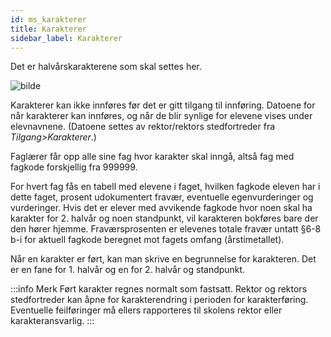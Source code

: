 ```yaml
---
id: ms_karakterer
title: Karakterer
sidebar_label: Karakterer
---
```

Det er halvårskarakterene som skal settes her.

![bilde](https://github.com/BarmanHanssen/iskole/assets/80097133/f7049af8-46f1-4e69-acfa-028f7c8c340a)

Karakterer kan ikke innføres før det er gitt tilgang til innføring. Datoene for når karakterer kan innføres, og når de blir synlige for elevene vises under elevnavnene. (Datoene settes av rektor/rektors stedfortreder fra _Tilgang>Karakterer_.)

Faglærer får opp alle sine fag hvor karakter skal inngå, altså fag med fagkode forskjellig fra 999999. 

For hvert fag fås en tabell med elevene i faget, hvilken fagkode eleven har i dette faget, prosent udokumentert fravær, eventuelle  egenvurderinger og vurderinger. Hvis det er elever med avvikende fagkode hvor noen skal ha karakter for 2. halvår og noen standpunkt, vil karakteren bokføres bare der den hører hjemme. Fraværsprosenten er elevenes totale fravær untatt §6-8 b-i for aktuell fagkode beregnet mot fagets omfang (årstimetallet).

Når en karakter er ført, kan man skrive en begrunnelse for karakteren. Det er en fane for 1. halvår og en for 2. halvår og standpunkt.

:::info Merk
Ført karakter regnes normalt som fastsatt. Rektor og rektors stedfortreder kan åpne for karakterendring i perioden for karakterføring. Eventuelle feilføringer må ellers rapporteres til skolens rektor eller karakteransvarlig.
:::
